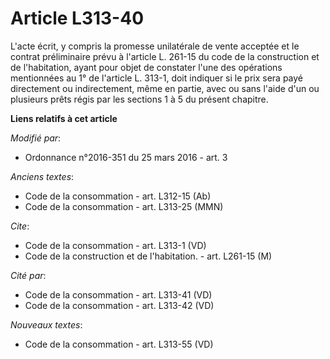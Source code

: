 # Article L313-40

L'acte écrit, y compris la promesse unilatérale de vente acceptée et le contrat préliminaire prévu à l'article L. 261-15 du
code de la construction et de l'habitation, ayant pour objet de constater l'une des opérations mentionnées au 1° de l'article
L. 313-1, doit indiquer si le prix sera payé directement ou indirectement, même en partie, avec ou sans l'aide d'un ou
plusieurs prêts régis par les sections 1 à 5 du présent chapitre.

**Liens relatifs à cet article**

_Modifié par_:

  - Ordonnance n°2016-351 du 25 mars 2016 - art. 3

_Anciens textes_:

  - Code de la consommation - art. L312-15 (Ab)
  - Code de la consommation - art. L313-25 (MMN)

_Cite_:

  - Code de la consommation - art. L313-1 (VD)
  - Code de la construction et de l'habitation. - art. L261-15 (M)

_Cité par_:

  - Code de la consommation - art. L313-41 (VD)
  - Code de la consommation - art. L313-42 (VD)

_Nouveaux textes_:

  - Code de la consommation - art. L313-55 (VD)
